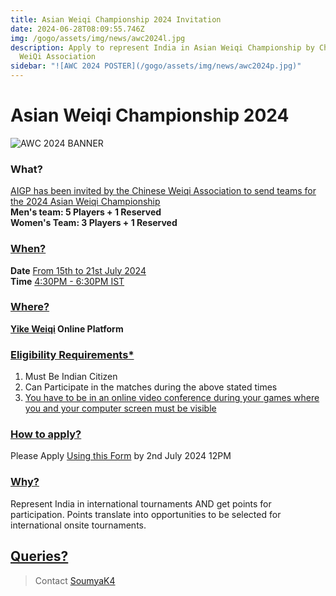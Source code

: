 ```yaml
---
title: Asian Weiqi Championship 2024 Invitation
date: 2024-06-28T08:09:55.746Z
img: /gogo/assets/img/news/awc2024l.jpg
description: Apply to represent India in Asian Weiqi Championship by Chinese
  WeiQi Association
sidebar: "![﻿AWC 2024 POSTER](/gogo/assets/img/news/awc2024p.jpg)"
---
```

# Asian Weiqi Championship 2024

![﻿AWC 2024 BANNER](/gogo/assets/img/news/awc2024l.jpg)

### What?

<u>AIGP has been invited by the Chinese Weiqi Association to send teams for the 2024 Asian Weiqi Championship</u><br>
**Men's team: 5 Players + 1 Reserved**<br>
**Women's Team: 3 Players + 1 Reserved**

### <u>When?</u>

**Date** <u>From 15th to 21st July 2024</u><br>
**Time** <u>4:30PM - 6:30PM IST</u>

### <u>Where?</u>

**[Yike Weiqi](https://yikewq.web.app/) Online Platform**

### <u>Eligibility Requirements*</u>

1. Must Be Indian Citizen <br>
2. Can Participate in the matches during the above stated times <br>
3. <u>You have to be in an online video conference during your games where you and your computer screen must be visible</u>

### <u>How to apply?</u>

Please Apply [Using this Form](https://forms.gle/J5dbGFnNgs1jkSLt5) by 2nd July 2024 12PM

### <u>Why?</u>

Represent India in international tournaments AND get points for participation.
Points translate into opportunities to be selected for international onsite tournaments.

## <u>Queries?</u>

> Contact [SoumyaK4](https://t.me/SoumyaK4/)